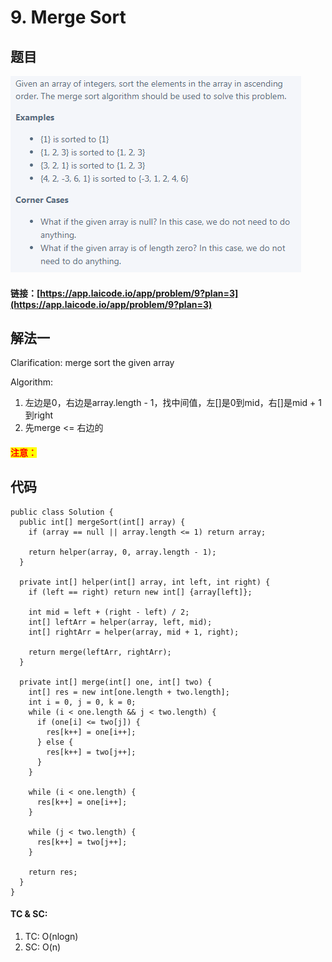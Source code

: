 # 9. Merge Sort

## 题目

![](<../../.gitbook/assets/image (89) (1).png>)

#### 链接：[https://app.laicode.io/app/problem/9?plan=3](https://app.laicode.io/app/problem/9?plan=3)

## 解法一

Clarification: merge sort the given array

Algorithm:&#x20;

1. 左边是0，右边是array.length - 1，找中间值，左\[]是0到mid，右\[]是mid + 1到right
2. 先merge <= 右边的

#### <mark style="color:red;">注意：</mark>

## 代码

```
public class Solution {
  public int[] mergeSort(int[] array) {
    if (array == null || array.length <= 1) return array;

    return helper(array, 0, array.length - 1);
  }

  private int[] helper(int[] array, int left, int right) {
    if (left == right) return new int[] {array[left]};

    int mid = left + (right - left) / 2;
    int[] leftArr = helper(array, left, mid);
    int[] rightArr = helper(array, mid + 1, right);

    return merge(leftArr, rightArr);
  }

  private int[] merge(int[] one, int[] two) {
    int[] res = new int[one.length + two.length];
    int i = 0, j = 0, k = 0;
    while (i < one.length && j < two.length) {
      if (one[i] <= two[j]) {
        res[k++] = one[i++];
      } else {
        res[k++] = two[j++];
      }
    }

    while (i < one.length) {
      res[k++] = one[i++];
    }

    while (j < two.length) {
      res[k++] = two[j++];
    }

    return res;
  }
}
```

#### TC & SC:&#x20;

1. TC: O(nlogn)
2. SC: O(n)
